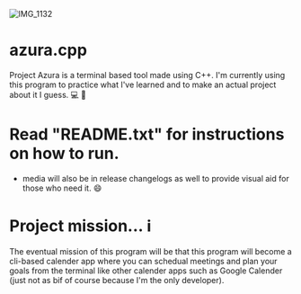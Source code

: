 ![IMG_1132](https://github.com/C0dePr0xy/azura.cpp/assets/87400651/a7d0658a-a1e7-4608-9bfa-76b07043f7b0)

# azura.cpp
Project Azura is a terminal based tool made using C++. I'm currently using this program to practice what I've learned and to make an actual project about it I guess. 💻 🐧

# Read "README.txt" for instructions on how to run.
- media will also be in release changelogs as well to provide visual aid for those who need it. 😄

# Project mission... ℹ️
The eventual mission of this program will be that this program will become a cli-based calender app where you can schedual meetings and plan your goals from the terminal like other calender apps such as Google Calender (just not as bif of course because I'm the only developer).
